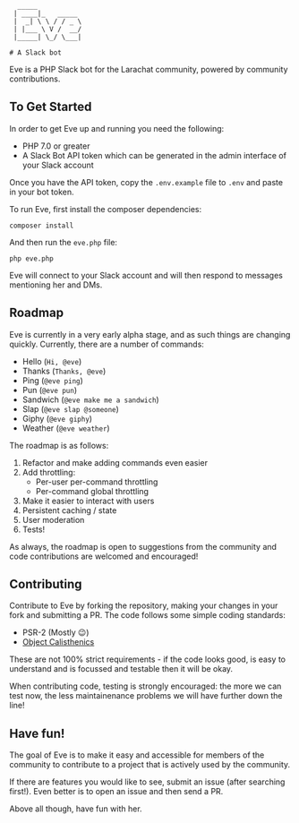```
  _____           
 | ____|_   _____ 
 |  _| \ \ / / _ \
 | |___ \ V /  __/
 |_____| \_/ \___|
                  
# A Slack bot
```
Eve is a PHP Slack bot for the Larachat community, powered by community contributions.

## To Get Started
In order to get Eve up and running you need the following:

- PHP 7.0 or greater
- A Slack Bot API token which can be generated in the admin interface of your Slack account

Once you have the API token, copy the `.env.example` file to `.env` and paste in your bot token.

To run Eve, first install the composer dependencies:

```
composer install
```

And then run the `eve.php` file:

```
php eve.php
```

Eve will connect to your Slack account and will then respond to messages mentioning her and DMs.

## Roadmap
Eve is currently in a very early alpha stage, and as such things are changing quickly. Currently, there are a number of commands:

- Hello (`Hi, @eve`)
- Thanks (`Thanks, @eve`)
- Ping (`@eve ping`)
- Pun (`@eve pun`)
- Sandwich (`@eve make me a sandwich`)
- Slap (`@eve slap @someone`)
- Giphy (`@eve giphy`)
- Weather (`@eve weather`)

The roadmap is as follows:

1. Refactor and make adding commands even easier
2. Add throttling:
    - Per-user per-command throttling
    - Per-command global throttling
3. Make it easier to interact with users
4. Persistent caching / state
5. User moderation
6. Tests!

As always, the roadmap is open to suggestions from the community and code contributions are welcomed and encouraged!

## Contributing
Contribute to Eve by forking the repository, making your changes in your fork and submitting a PR. The code follows some simple coding standards:

- PSR-2 (Mostly :wink:)
- [Object Calisthenics](http://williamdurand.fr/2013/06/03/object-calisthenics/)

These are not 100% strict requirements - if the code looks good, is easy to understand and is focussed and testable then it will be okay.

When contributing code, testing is strongly encouraged: the more we can test now, the less maintainenance problems we will have further down the line!

## Have fun!
The goal of Eve is to make it easy and accessible for members of the community to contribute to a project that is actively used by the community.

If there are features you would like to see, submit an issue (after searching first!). Even better is to open an issue and then send a PR.

Above all though, have fun with her.
